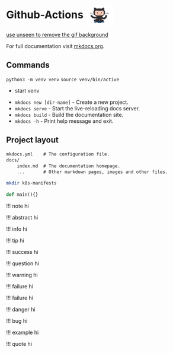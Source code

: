 <h1 style="display: flex; align-items: center; gap: 10px;">
  Github-Actions
  <img src="../assets/github-actions.gif" alt="GitHub Actions" width="70">
</h1>


[use unseen to remove the gif background](https://www.unscreen.com/upload)

For full documentation visit [mkdocs.org](https://www.mkdocs.org).

## Commands

`python3 -m venv venv` 
`source venv/bin/active`
- start venv


* `mkdocs new [dir-name]` - Create a new project.
* `mkdocs serve` - Start the live-reloading docs server.
* `mkdocs build` - Build the documentation site.
* `mkdocs -h` - Print help message and exit.

## Project layout

    mkdocs.yml    # The configuration file.
    docs/
        index.md  # The documentation homepage.
        ...       # Other markdown pages, images and other files.



```sh title="create_folder.sh" linenums="1"
mkdir k8s-manifests 
```

``` py title="main.py"  linenums="1"
def main(){}
```

!!! note
    hi

!!! abstract
    hi

!!! info
    hi

!!! tip
    hi

!!! success
    hi

!!! question
    hi

!!! warning
    hi

!!! failure
    hi


!!! failure
    hi


!!! danger
    hi

!!! bug
    hi

!!! example 
    hi

!!! quote
    hi
